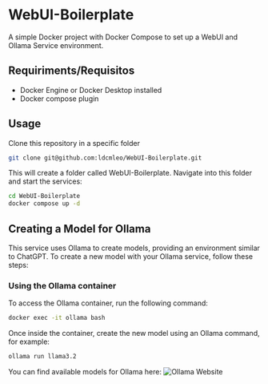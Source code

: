 # WebUI-Boilerplate
A simple Docker project with Docker Compose to set up a WebUI and Ollama Service environment.
## Requiriments/Requisitos
- Docker Engine or Docker Desktop installed
- Docker compose plugin

## Usage
Clone this repository in a specific folder
```bash
git clone git@github.com:ldcmleo/WebUI-Boilerplate.git
```

This will create a folder called WebUI-Boilerplate. Navigate into this folder and start the services:

```bash
cd WebUI-Boilerplate
docker compose up -d
```

## Creating a Model for Ollama
This service uses Ollama to create models, providing an environment similar to ChatGPT. To create a new model with your Ollama service, follow these steps:

### Using the Ollama container
To access the Ollama container, run the following command:

```bash
docker exec -it ollama bash
```

Once inside the container, create the new model using an Ollama command, for example:
```bash
ollama run llama3.2
```

You can find available models for Ollama here: 
![Ollama Website](https://ollama.com/library)